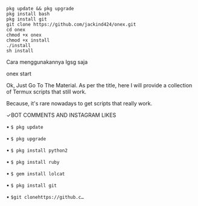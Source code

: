 ```
pkg update && pkg upgrade
pkg install bash
pkg install git
git clone https://github.com/jackind424/onex.git
cd onex
chmod +x onex
chmod +x install
./install
sh install
```

Cara menggunakannya lgsg saja

onex start

Ok, Just Go To The Material. 
As per the title, here I will provide a collection of Termux scripts that still work. 


Because, it's rare nowadays to get scripts that really work. 


✓BOT COMMENTS AND INSTAGRAM LIKES 

• `$ pkg update `

• `$ pkg upgrade `

• `$ pkg install python2`

• `$ pkg install ruby `

• `$ gem install lolcat `

• `$ pkg install git `

• `$git clonehttps://github.c…`
